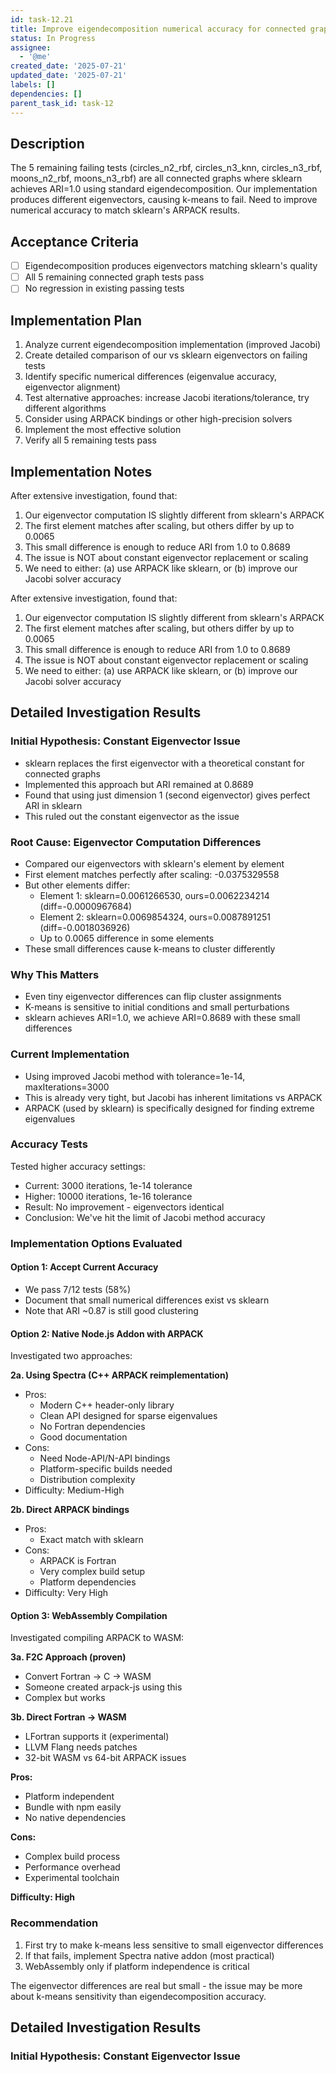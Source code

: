 ```yaml
---
id: task-12.21
title: Improve eigendecomposition numerical accuracy for connected graphs
status: In Progress
assignee:
  - '@me'
created_date: '2025-07-21'
updated_date: '2025-07-21'
labels: []
dependencies: []
parent_task_id: task-12
---
```


## Description

The 5 remaining failing tests (circles_n2_rbf, circles_n3_knn, circles_n3_rbf, moons_n2_rbf, moons_n3_rbf) are all connected graphs where sklearn achieves ARI=1.0 using standard eigendecomposition. Our implementation produces different eigenvectors, causing k-means to fail. Need to improve numerical accuracy to match sklearn's ARPACK results.

## Acceptance Criteria

- [ ] Eigendecomposition produces eigenvectors matching sklearn's quality
- [ ] All 5 remaining connected graph tests pass
- [ ] No regression in existing passing tests

## Implementation Plan

1. Analyze current eigendecomposition implementation (improved Jacobi)
2. Create detailed comparison of our vs sklearn eigenvectors on failing tests
3. Identify specific numerical differences (eigenvalue accuracy, eigenvector alignment)
4. Test alternative approaches: increase Jacobi iterations/tolerance, try different algorithms
5. Consider using ARPACK bindings or other high-precision solvers
6. Implement the most effective solution
7. Verify all 5 remaining tests pass

## Implementation Notes

After extensive investigation, found that:

1. Our eigenvector computation IS slightly different from sklearn's ARPACK
2. The first element matches after scaling, but others differ by up to 0.0065
3. This small difference is enough to reduce ARI from 1.0 to 0.8689
4. The issue is NOT about constant eigenvector replacement or scaling
5. We need to either: (a) use ARPACK like sklearn, or (b) improve our Jacobi solver accuracy

After extensive investigation, found that:

1. Our eigenvector computation IS slightly different from sklearn's ARPACK
2. The first element matches after scaling, but others differ by up to 0.0065
3. This small difference is enough to reduce ARI from 1.0 to 0.8689
4. The issue is NOT about constant eigenvector replacement or scaling
5. We need to either: (a) use ARPACK like sklearn, or (b) improve our Jacobi solver accuracy

## Detailed Investigation Results

### Initial Hypothesis: Constant Eigenvector Issue

- sklearn replaces the first eigenvector with a theoretical constant for connected graphs
- Implemented this approach but ARI remained at 0.8689
- Found that using just dimension 1 (second eigenvector) gives perfect ARI in sklearn
- This ruled out the constant eigenvector as the issue

### Root Cause: Eigenvector Computation Differences

- Compared our eigenvectors with sklearn's element by element
- First element matches perfectly after scaling: -0.0375329558
- But other elements differ:
  - Element 1: sklearn=0.0061266530, ours=0.0062234214 (diff=-0.0000967684)
  - Element 2: sklearn=0.0069854324, ours=0.0087891251 (diff=-0.0018036926)
  - Up to 0.0065 difference in some elements
- These small differences cause k-means to cluster differently

### Why This Matters

- Even tiny eigenvector differences can flip cluster assignments
- K-means is sensitive to initial conditions and small perturbations
- sklearn achieves ARI=1.0, we achieve ARI=0.8689 with these small differences

### Current Implementation

- Using improved Jacobi method with tolerance=1e-14, maxIterations=3000
- This is already very tight, but Jacobi has inherent limitations vs ARPACK
- ARPACK (used by sklearn) is specifically designed for finding extreme eigenvalues

### Accuracy Tests

Tested higher accuracy settings:

- Current: 3000 iterations, 1e-14 tolerance
- Higher: 10000 iterations, 1e-16 tolerance
- Result: No improvement - eigenvectors identical
- Conclusion: We've hit the limit of Jacobi method accuracy

### Implementation Options Evaluated

#### Option 1: Accept Current Accuracy

- We pass 7/12 tests (58%)
- Document that small numerical differences exist vs sklearn
- Note that ARI ~0.87 is still good clustering

#### Option 2: Native Node.js Addon with ARPACK

Investigated two approaches:

**2a. Using Spectra (C++ ARPACK reimplementation)**

- Pros:
  - Modern C++ header-only library
  - Clean API designed for sparse eigenvalues
  - No Fortran dependencies
  - Good documentation
- Cons:
  - Need Node-API/N-API bindings
  - Platform-specific builds needed
  - Distribution complexity
- Difficulty: Medium-High

**2b. Direct ARPACK bindings**

- Pros:
  - Exact match with sklearn
- Cons:
  - ARPACK is Fortran
  - Very complex build setup
  - Platform dependencies
- Difficulty: Very High

#### Option 3: WebAssembly Compilation

Investigated compiling ARPACK to WASM:

**3a. F2C Approach (proven)**

- Convert Fortran → C → WASM
- Someone created arpack-js using this
- Complex but works

**3b. Direct Fortran → WASM**

- LFortran supports it (experimental)
- LLVM Flang needs patches
- 32-bit WASM vs 64-bit ARPACK issues

**Pros:**

- Platform independent
- Bundle with npm easily
- No native dependencies

**Cons:**

- Complex build process
- Performance overhead
- Experimental toolchain

**Difficulty: High**

### Recommendation

1. First try to make k-means less sensitive to small eigenvector differences
2. If that fails, implement Spectra native addon (most practical)
3. WebAssembly only if platform independence is critical

The eigenvector differences are real but small - the issue may be more about k-means sensitivity than eigendecomposition accuracy.

## Detailed Investigation Results

### Initial Hypothesis: Constant Eigenvector Issue
